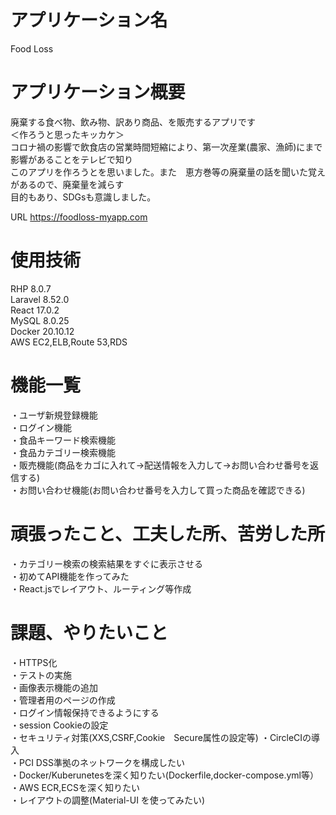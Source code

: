 # アプリケーション名
Food Loss
# アプリケーション概要
廃棄する食べ物、飲み物、訳あり商品、を販売するアプリです  
＜作ろうと思ったキッカケ＞  
コロナ禍の影響で飲食店の営業時間短縮により、第一次産業(農家、漁師)にまで影響があることをテレビで知り  
このアプリを作ろうとを思いました。また　恵方巻等の廃棄量の話を聞いた覚えがあるので、廃棄量を減らす  
目的もあり、SDGsも意識しました。
  
URL   <https://foodloss-myapp.com>

# 使用技術  
  RHP 8.0.7  
  Laravel 8.52.0  
  React 17.0.2  
  MySQL 8.0.25  
  Docker 20.10.12  
  AWS EC2,ELB,Route 53,RDS
# 機能一覧  
・ユーザ新規登録機能  
・ログイン機能  
・食品キーワード検索機能  
・食品カテゴリー検索機能  
・販売機能(商品をカゴに入れて->配送情報を入力して->お問い合わせ番号を返信する)  
・お問い合わせ機能(お問い合わせ番号を入力して買った商品を確認できる)  
# 頑張ったこと、工夫した所、苦労した所  
・カテゴリー検索の検索結果をすぐに表示させる  
・初めてAPI機能を作ってみた  
・React.jsでレイアウト、ルーティング等作成
# 課題、やりたいこと 
・HTTPS化  
・テストの実施  
・画像表示機能の追加  
・管理者用のページの作成  
・ログイン情報保持できるようにする  
・session Cookieの設定  
・セキュリティ対策(XXS,CSRF,Cookie　Secure属性の設定等)
・CircleCIの導入  
・PCI DSS準拠のネットワークを構成したい  
・Docker/Kuberunetesを深く知りたい(Dockerfile,docker-compose.yml等）  
・AWS ECR,ECSを深く知りたい  
・レイアウトの調整(Material-UI を使ってみたい)  
